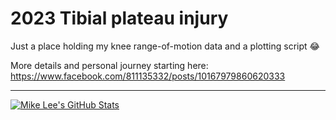 # 2023 Tibial plateau injury

Just a place holding my knee range-of-motion data and a plotting script 😂

More details and personal journey starting here: https://www.facebook.com/811135332/posts/10167979860620333

---

[![Mike Lee's GitHub Stats](https://github-readme-stats.vercel.app/api?username=astrobiomike&show_icons=true&theme=tokyonight)](https://github.com/astrobiomike)
